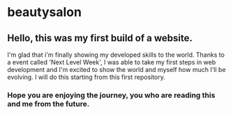 # beautysalon

## Hello, this was my first build of a website.

I'm glad that i'm finally showing my developed skills to the world.
Thanks to a event called 'Next Level Week', I was able to take my first steps 
in web development and I'm excited to show the world and myself how much I'll be evolving. 
I will do this starting from this first repository.

### Hope you are enjoying the journey, you who are reading this and me from the future.
